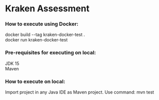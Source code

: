 # Kraken Assessment

### How to execute using Docker:
docker build --tag kraken-docker-test .  
docker run kraken-docker-test

### Pre-requisites for executing on local:
JDK 15  
Maven

### How to execute on local:
Import project in any Java IDE as Maven project.
Use command: mvn test